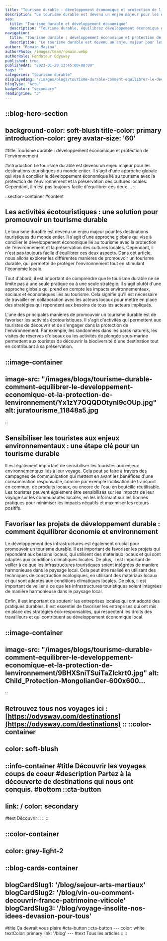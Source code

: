 ```yaml
---
title: "Tourisme durable : développement économique et protection de l'environnement"
description: "Le tourisme durable est devenu un enjeu majeur pour les destinations touristiques du monde entier. Il s'agit d'une approche globale qui vise à concilier le développement économique lié au tourisme avec la protection de l'environnement et la préservation des cultures locales. Cependant, il n'est pas toujours facile d'équilibrer ces deux ..."
seo:
  title: "Tourisme durable et développement économique"
  description: "Tourisme durable, équilibrez développement économique grâce à des activités écotouristiques, sensibilisation aux enjeux environnementaux et projets durables"
navigation:
  title: "Tourisme durable : développement économique et protection de l'environnement"
  description: "Le tourisme durable est devenu un enjeu majeur pour les destinations touristiques du monde entier. Il s'agit d'une approche globale qui vise à concilier le développement économique lié au tourisme avec la protection de l'environnement et la préservation des cultures locales. Cependant, il n'est pas toujours facile d'équilibrer ces deux ..."
author: "Romain Masina"
authorPhoto: /images/team/romain.webp
authorRole: Fondateur Odysway
published: true
publishedAt: "2023-01-20 13:45:00+00:00"
tags: ""
categories: "tourisme durable"
displayedImg: "/images/blogs/tourisme-durable-comment-equilibrer-le-developpement-economique-et-la-protection-de-lenvironnement/pNWi582GS8eMtd3VqTld.jpg"
blogType: "Actu"
badgeColor: "secondary"
readingTime: "3"
---
```


::blog-hero-section
---
background-color: soft-blush
title-color: primary
introduction-color: grey
avatar-size: '60'
---
#title
Tourisme durable : développement économique et protection de l'environnement

#introduction
Le tourisme durable est devenu un enjeu majeur pour les destinations touristiques du monde entier. Il s'agit d'une approche globale qui vise à concilier le développement économique lié au tourisme avec la protection de l'environnement et la préservation des cultures locales. Cependant, il n'est pas toujours facile d'équilibrer ces deux ...
::

::section-container
#content
## Les activités écotouristiques : une solution pour promouvoir un tourisme durable

Le tourisme durable est devenu un enjeu majeur pour les destinations touristiques du monde entier. Il s'agit d'une approche globale qui vise à concilier le développement économique lié au tourisme avec la protection de l'environnement et la préservation des cultures locales. Cependant, il n'est pas toujours facile d'équilibrer ces deux aspects. Dans cet article, nous allons explorer les différentes manières de promouvoir un tourisme durable, qui permette de protéger l'environnement tout en stimulant l'économie locale.

Tout d'abord, il est important de comprendre que le tourisme durable ne se limite pas à une seule pratique ou à une seule stratégie. Il s'agit plutôt d'une approche globale qui prend en compte les impacts environnementaux, sociaux et économiques liés au tourisme. Cela signifie qu'il est nécessaire de travailler en collaboration avec les acteurs locaux pour mettre en place des stratégies qui répondent aux besoins de tous les acteurs impliqués.

L'une des principales manières de promouvoir un tourisme durable est de favoriser les activités écotouristiques. Il s'agit d'activités qui permettent aux touristes de découvrir et de s'engager dans la protection de l'environnement. Par exemple, les randonnées dans les parcs naturels, les visites de réserves d'oiseaux ou les activités de plongée sous-marine permettent aux touristes de découvrir la biodiversité d'une destination tout en contribuant à sa préservation.

::image-container
---
image-src: "/images/blogs/tourisme-durable-comment-equilibrer-le-developpement-economique-et-la-protection-de-lenvironnement/Yx1zY7OQQDOtynI9cOUp.jpg"
alt: juratourisme_11848a5.jpg
---
::

## Sensibiliser les touristes aux enjeux environnementaux : une étape clé pour un tourisme durable

Il est également important de sensibiliser les touristes aux enjeux environnementaux liés à leur voyage. Cela peut se faire à travers des campagnes de communication qui mettent en avant les bénéfices d'une consommation responsable, comme par exemple l'utilisation de transport en commun, de produits locaux, ou encore de l'eau en bouteille réutilisable. Les touristes peuvent également être sensibilisés sur les impacts de leur voyage sur les communautés locales, en les informant sur les bonnes pratiques pour minimiser les impacts négatifs et maximiser les retours positifs.

## Favoriser les projets de développement durable : comment équilibrer économie et environnement

Le développement des infrastructures est également crucial pour promouvoir un tourisme durable. Il est important de favoriser les projets qui répondent aux besoins locaux, qui utilisent des matériaux locaux et qui sont adaptés aux conditions climatiques locales. De plus, il est important de veiller à ce que les infrastructures touristiques soient intégrées de manière harmonieuse dans le paysage local. Cela peut être réalisé en utilisant des techniques de construction écologiques, en utilisant des matériaux locaux et qui sont adaptés aux conditions climatiques locales. De plus, il est important de veiller à ce que les infrastructures touristiques soient intégrées de manière harmonieuse dans le paysage local.

Enfin, il est important de soutenir les entreprises locales qui ont adopté des pratiques durables. Il est essentiel de favoriser les entreprises qui ont mis en place des stratégies éco-responsables, qui respectent les droits des travailleurs et qui contribuent au développement économique local.

::image-container
---
image-src: "/images/blogs/tourisme-durable-comment-equilibrer-le-developpement-economique-et-la-protection-de-lenvironnement/9BHXSniTSuiTaZlckrt0.jpg"
alt: Child_Protection-MongolianGer-600x600...
---
::

Retrouvez tous nos voyages ici : [https://odysway.com/destinations](https://odysway.com/destinations)
::
::color-container
---
color: soft-blush
---
  ::info-container
  #title
  Découvrir les voyages coups de coeur
  #description
  Partez à la découverte de destinations qui nous ont conquis.
  #bottom
  ::cta-button
  ---
  link: /
  color: secondary
  ---
  #text
  Découvrir
  ::
  ::
::

::color-container
---
color: grey-light-2
---
  ::blog-cards-container
  ---
  blogCardSlug1: '/blog/sejour-arts-martiaux' 
  blogCardSlug2: '/blog/vin-ou-comment-decouvrir-france-patrimoine-viticole' 
  blogCardSlug3: '/blog/voyage-insolite-nos-idees-devasion-pour-tous' 
  ---
  #title
  Ça devrait vous plaire
  #cta-button
    ::cta-button
    ---
    color: white
    textColor: primary
    link: '/blog'
    ---
    #text
    Tous les  articles
    ::
  ::
